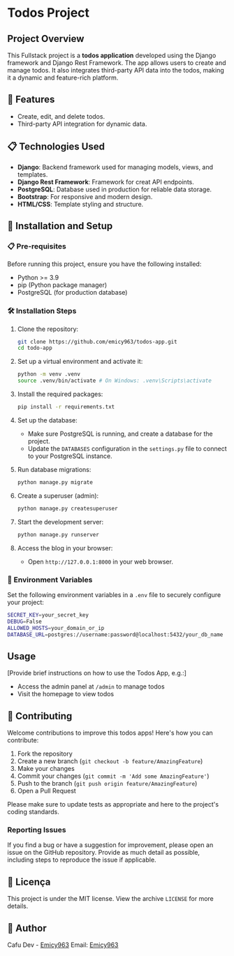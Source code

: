 # Todos Project

## Project Overview

This Fullstack project is a **todos application** developed using the Django framework and Django Rest Framework. The app allows users to create and manage todos. It also integrates third-party API data into the todos, making it a dynamic and feature-rich platform.

## 🚀 Features

- Create, edit, and delete todos.
- Third-party API integration for dynamic data.
  
## 📋 Technologies Used

- **Django**: Backend framework used for managing models, views, and templates.
- **Django Rest Framework**: Framework for creat API endpoints.
- **PostgreSQL**: Database used in production for reliable data storage.
- **Bootstrap**: For responsive and modern design.
- **HTML/CSS**: Template styling and structure.

## 🔧 Installation and Setup

### 📋 Pre-requisites
Before running this project, ensure you have the following installed:

- Python >= 3.9
- pip (Python package manager)
- PostgreSQL (for production database)


### 🛠️ Installation Steps

1. Clone the repository:
    ```bash
    git clone https://github.com/emicy963/todos-app.git
    cd todo-app
    ```

2. Set up a virtual environment and activate it:
    ```bash
    python -m venv .venv
    source .venv/bin/activate # On Windows: .venv\Scripts\activate
    ```

3. Install the required packages:
    ```bash
    pip install -r requirements.txt
    ```

4. Set up the database:
    - Make sure PostgreSQL is running, and create a database for the project.
    - Update the `DATABASES` configuration in the `settings.py` file to connect to your PostgreSQL instance.

5. Run database migrations:
    ```bash
    python manage.py migrate
    ```

6. Create a superuser (admin):
    ```bash
    python manage.py createsuperuser
    ```

7. Start the development server:
    ```bash
    python manage.py runserver
    ```

8. Access the blog in your browser:
    - Open `http://127.0.0.1:8000` in your web browser.

### 🔐 Environment Variables

Set the following environment variables in a `.env` file to securely configure your project:

```bash
SECRET_KEY=your_secret_key
DEBUG=False
ALLOWED_HOSTS=your_domain_or_ip
DATABASE_URL=postgres://username:password@localhost:5432/your_db_name

```
## Usage

[Provide brief instructions on how to use the Todos App, e.g.:]

- Access the admin panel at `/admin` to manage todos
- Visit the homepage to view todos

## 🤝 Contributing

Welcome contributions to improve this todos apps! Here's how you can contribute:

1. Fork the repository
2. Create a new branch (`git checkout -b feature/AmazingFeature`)
3. Make your changes
4. Commit your changes (`git commit -m 'Add some AmazingFeature'`)
5. Push to the branch (`git push origin feature/AmazingFeature`)
6. Open a Pull Request

Please make sure to update tests as appropriate and here to the project's coding standards.

### Reporting Issues

If you find a bug or have a suggestion for improvement, please open an issue on the GitHub repository. Provide as much detail as possible, including steps to reproduce the issue if applicable.

## 📝 Licença

This project is under the MIT license. View the archive `LICENSE` for more details.

## 👥 Author

Cafu Dev - [Emicy963](https://github.com/Emicy963)
Email: [Emicy963](emicy963@proton.me)
